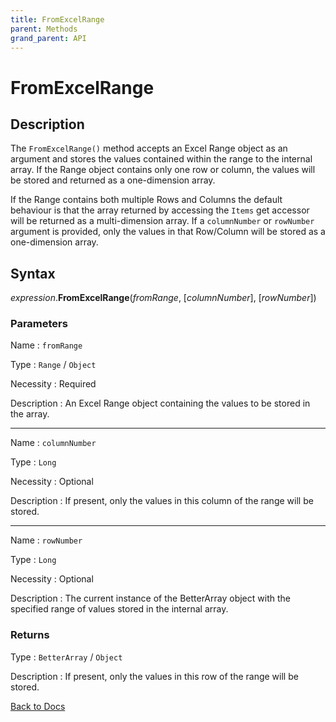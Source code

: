 ```yaml
---
title: FromExcelRange
parent: Methods
grand_parent: API
---
```


# FromExcelRange

## Description

The `FromExcelRange()` method accepts an Excel Range object as an argument and stores the values contained within the range to the internal array. If the Range object contains only one row or column, the values will be stored and returned as a one-dimension array. 

If the Range contains both multiple Rows and Columns the default behaviour is that the array returned by accessing the `Items` get accessor will be returned as a multi-dimension array. If a `columnNumber` or `rowNumber` argument is provided, only the values in that Row/Column will be stored as a one-dimension array.


## Syntax

*expression*.**FromExcelRange**(*fromRange*, [*columnNumber*], [*rowNumber*])

### Parameters

Name 
: `fromRange`

Type
: `Range` / `Object`

Necessity
: Required

Description
: An Excel Range object containing the values to be stored in the array.

---

Name 
: `columnNumber`

Type
: `Long`

Necessity
: Optional

Description
: If present, only the values in this column of the range will be stored.

---

Name 
: `rowNumber`

Type
: `Long`

Necessity
: Optional

Description
: The current instance of the BetterArray object with the specified range of values stored in the internal array.

### Returns

Type
: `BetterArray` / `Object`

Description
: If present, only the values in this row of the range will be stored.


[Back to Docs](https://senipah.github.io/VBA-Better-Array/)





